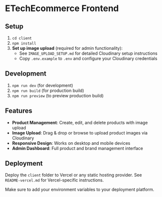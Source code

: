 # ETechEcommerce Frontend

## Setup

1. `cd client`
2. `npm install`
3. **Set up image upload** (required for admin functionality):
   - See `IMAGE_UPLOAD_SETUP.md` for detailed Cloudinary setup instructions
   - Copy `.env.example` to `.env` and configure your Cloudinary credentials

## Development

1. `npm run dev` (for development)
2. `npm run build` (for production build)
3. `npm run preview` (to preview production build)

## Features

- **Product Management**: Create, edit, and delete products with image upload
- **Image Upload**: Drag & drop or browse to upload product images via Cloudinary
- **Responsive Design**: Works on desktop and mobile devices
- **Admin Dashboard**: Full product and brand management interface

## Deployment

Deploy the `client` folder to Vercel or any static hosting provider. See `README-vercel.md` for Vercel-specific instructions.

Make sure to add your environment variables to your deployment platform.
